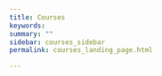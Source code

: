 ```yaml
---
title: Courses
keywords: 
summary: ""
sidebar: courses_sidebar
permalink: courses_landing_page.html

---
```

